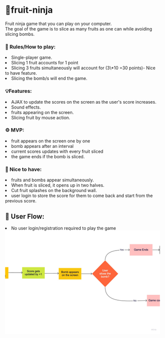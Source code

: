 # 🍉fruit-ninja

Fruit ninja game that you can play on your computer.<br/>
The goal of the game is to slice as many fruits as one can while avoiding slicing bombs.

### 🧭 Rules/How to play:

<li>Single-player game.</li>
<li>Slicing 1 fruit accounts for 1 point</li>
<li>Slicing 3 fruits simultaneously will account for (3\*10 =30 points)- Nice to have feature.</li>
<li>Slicing the bomb/s will end the game.</li>

### 💡Features:

<li>AJAX to update the scores on the screen as the user's score increases.</li>
<li>Sound effects.</li>
<li>fruits appearing on the screen.</li>
<li>Slicing fruit by mouse action.</li>

### ⚙️ MVP:

<li>fruit appears on the screen one by one</li>
<li>bomb appears after an interval</li>
<li>current scores updates with every fruit sliced</li>
<li>the game ends if the bomb is sliced.</li>

### 🍒 Nice to have:

<li>fruits and bombs appear simultaneously.</li>
<li>When fruit is sliced, it opens up in two halves.</li>
<li>Cut fruit splashes on the background wall.</li>
<li>user login to store the score for them to come back and start from the previous score.</li>

## 👥 User Flow:

<li>No user login/registration required to play the game</li>
<img src="assests/userflow.jpg"/>
